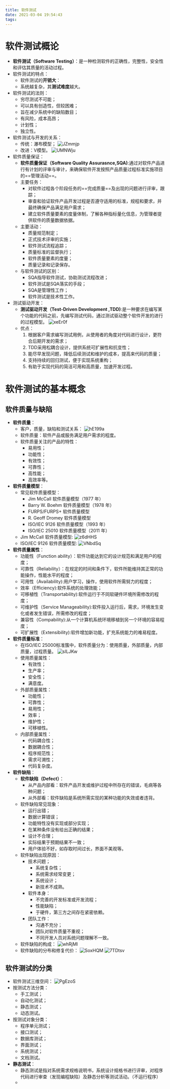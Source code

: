 ```yaml
---
title: 软件测试
date: 2021-03-04 19:54:43
tags:
---
```


# 软件测试概论

* **软件测试（Software Testing）**：是一种检测软件的正确性，完整性，安全性和评估其质量的活动过程。
* 软件测试的特点：
  * 软件测试的**开销大**：
  * 系统越复杂，其**测试难度**越大。
* 软件测试的法则：
  * 穷尽测试不可能；
  * 可以具有创造性，但较困难；
  * 旨在减少系统中的缺陷数目；
  * 有风险，成本高昂；
  * 计划性；
  * 独立性。
* 软件测试与开发的关系：
  * 传统：瀑布模型；
    ![JZmmjp](https://zjpicture.oss-cn-beijing.aliyuncs.com/giteePic/picgo-master/uPic/JZmmjp.png)
  * 改进：V模型。
    ![UMNWju](https://zjpicture.oss-cn-beijing.aliyuncs.com/giteePic/picgo-master/uPic/UMNWju.png)
* 软件质量保证：
  * **软件质量保证（Software Quality Assurasnce,SQA)**:通过对软件产品进行有计划的评审与审计，来确保软件开发按照产品质量过程标准实施项目的==管理活动==。
  * 主要任务：
    * 对软件过程各个阶段任务的==完成质量==及出现的问题进行评审，跟踪；
    * 审查和验证软件产品开发过程是否遵守适用的标准，规程和要求，并最终确保产品满足用户需求；
    * 建立软件质量要素的度量体制，了解各种指标量化信息，为管理者提供软件的质量数据依据。
  * 主要活动：
    * 质量规范制定；
    * 正式技术评审的实施；
    * 软件测试流程追踪；
    * 质量标准的监督执行；
    * 软件质量要素的度量；
    * 质量记录和记录保存。
  * 与软件测试的区别：
    * SQA指导软件测试，协助测试流程改进；
    * 软件测试是SQA落实的手段；
    * SQA是管理性工作；
    * 软件测试是技术性工作。
* 测试驱动开发：
  * **测试驱动开发（Test-Driven Development ,TDD)**:是一种要求在编写某个功能的代码之前，先编写测试代码，通过测试驱动整个软件开发的进行的过程模型。
    ![xeEr0f](https://zjpicture.oss-cn-beijing.aliyuncs.com/giteePic/picgo-master/uPic/xeEr0f.png)
  * 优点：
    1. 根据客户需求编写测试用例，从使用者的角度对代码进行设计，更符合后期开发的需求；
    2. TDD采用松耦合设计，提供系统可扩展性和抗变性；
    3. 能尽早发现问题，降低后续测试和维护的成本，提高来代码的质量；
    4. 支持持续的回归测试，便于实现系统重构；
    5. 有助于实现代码的简洁可用和高质量，加速开发过程。

# 软件测试的基本概念

## 软件质量与缺陷

* **软件质量**：
  * 客户，质量，缺陷和测试关系：
    ![hE199a](https://zjpicture.oss-cn-beijing.aliyuncs.com/giteePic/picgo-master/uPic/hE199a.png)
  * 软件质量：软件产品或服务满足用户需求的程度。
  * 软件质量关注的产品的特性：
    * 易用性；
    * 功能性；
    * 有效性；
    * 可靠性；
    * 高性能；
    * 高效率等。
* **软件质量模型**：
  * 常见软件质量模型：
    * Jim McCall 软件质量模型（1977 年）
    * Barry W. Boehm 软件质量模型（1978 年）
    * FURPS/FURPS+ 软件质量模型
    * R. Geoff Dromey 软件质量模型
    * ISO/IEC 9126 软件质量模型（1993 年）
    * ISO/IEC 25010 软件质量模型（2011 年）
  * Jim McCall 软件质量模型:
    ![z6dHHS](https://zjpicture.oss-cn-beijing.aliyuncs.com/giteePic/picgo-master/uPic/z6dHHS.png)
  * ISO/IEC 9126 软件质量模型:
    ![VNbdSq](https://zjpicture.oss-cn-beijing.aliyuncs.com/giteePic/picgo-master/uPic/VNbdSq.png)
* **软件质量属性**：
  * 功能性（Function ability）：软件功能达到它的设计规范和满足用户的程度；
  * 可靠性（Reliability）：在规定的时间和条件下，软件所能维持其正常的功能操作，性能水平的程度；
  * 可用性（Availability):用户学习，操作，使用软件所需努力的程度；
  * 效率（Efficiency):软件系统的处理效能；
  * 可移植性（Transportability):软件运行于不同软硬件环境所需修改的程度；
  * 可维护性（Service Manageability):软件投入运行后，需求，环境发生变化或者发生错误，所需修改的程度；
  * 兼容性（Compability):从一个计算机系统环境移植到另一个环境的容易程度；
  * 可扩展性（Extensibility):软件增加新功能，扩充系统能力的难易程度。
* **软件质量标准**：
  * 在ISO/IEC 25000标准簇中，软件质量分为：使用质量，外部质量，内部质量，过程质量。
    ![sILJKw](https://zjpicture.oss-cn-beijing.aliyuncs.com/giteePic/picgo-master/uPic/sILJKw.png)
  * 使用质量属性：
    * 有效性；
    * 生产率；
    * 安全性；
    * 满意度。
  * 外部质量属性：
    * 功能性；
    * 可靠性；
    * 易用性；
    * 效率；
    * 维护性；
    * 可移植性。
  * 内部质量属性：
    * 代码耦合性；
    * 数据耦合性；
    * 程序规范性；
    * 需求可溯性；
    * 代码复杂度。
* **软件缺陷**：
  * **软件缺陷（Defect）**：
    * 从产品内部看：软件产品开发或维护过程中所存在的错误，毛病等各种问题；
    * 从外部看：软件缺陷是系统所需实现的某种功能的失效或者违背。
  * 软件缺陷常见现象：
    * 运行出错；
    * 数据计算错误；
    * 功能特性没有实现或部分实现；
    * 在某种条件没有给出正确的结果；
    * 设计不合理；
    * 实际结果于预期结果不一致；
    * 用户体验不好，如存取时间过长，界面不美观等。
  * 软件缺陷出现原因：
    * 技术问题；
      * 系统复杂性；
      * 系统需求经常变更；
      * 系统设计；
      * 新技术不成熟。
    * 软件本身：
      * 不完善的开发标准或开发流程；
      * 性能缺陷；
      * 于硬件，第三方之间存在紧密依赖。
    * 团队工作：
      * 沟通不充分；
      * 团队对软件质量不重视；
      * 不同开发人员对系统问题理解不一致。
  * 软件缺陷的构成：
    ![whRjMl](https://zjpicture.oss-cn-beijing.aliyuncs.com/giteePic/picgo-master/uPic/whRjMl.png)
  * 软件缺陷的分布和修复代价：
    ![SoxHQM](https://zjpicture.oss-cn-beijing.aliyuncs.com/giteePic/picgo-master/uPic/SoxHQM.png)
    ![7TDtsv](https://zjpicture.oss-cn-beijing.aliyuncs.com/giteePic/picgo-master/uPic/7TDtsv.png)

## 软件测试的分类

* 软件测试三维空间：
  ![PgEzoS](https://zjpicture.oss-cn-beijing.aliyuncs.com/giteePic/picgo-master/uPic/PgEzoS.png)
* 按测试方法分类：
  * 手工测试；
  * 自动化测试；
  * 静态测试；
  * 动态测试。
* 按测试对象分类：
  * 程序单元测试；
  * 接口测试；
  * 数据库测试；
  * 界面测试；
  * 系统测试；
  * 文档测试。
* **静态测试**：
  * 静态测试是指对系统需求规格说明书，系统设计规格书进行评审，对程序代码进行审查（发现编程缺陷）及静态分析等测试活动。（不运行程序）
  * 
